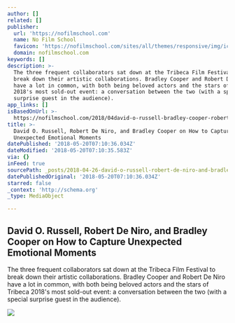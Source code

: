 ```yaml
---
author: []
related: []
publisher:
  url: 'https://nofilmschool.com'
  name: No Film School
  favicon: 'https://nofilmschool.com/sites/all/themes/responsive/img/icons/favicon.ico'
  domain: nofilmschool.com
keywords: []
description: >-
  The three frequent collaborators sat down at the Tribeca Film Festival to
  break down their artistic collaborations. Bradley Cooper and Robert De Niro
  have a lot in common, with both being beloved actors and the stars of Tribeca
  2018's most sold-out event: a conversation between the two (with a special
  surprise guest in the audience).
app_links: []
isBasedOnUrl: >-
  https://nofilmschool.com/2018/04david-o-russell-bradley-cooper-robert-de-niro-tribeca
title: >-
  David O. Russell, Robert De Niro, and Bradley Cooper on How to Capture
  Unexpected Emotional Moments
datePublished: '2018-05-20T07:10:36.034Z'
dateModified: '2018-05-20T07:10:35.583Z'
via: {}
inFeed: true
sourcePath: _posts/2018-04-26-david-o-russell-robert-de-niro-and-bradley-cooper-on-how.md
datePublishedOriginal: '2018-05-20T07:10:36.034Z'
starred: false
_context: 'http://schema.org'
_type: MediaObject

---
```

<article style=""><h1>David O. Russell, Robert De Niro, and Bradley Cooper on How to Capture Unexpected Emotional Moments</h1><p>The three frequent collaborators sat down at the Tribeca Film Festival to break down their artistic collaborations. Bradley Cooper and Robert De Niro have a lot in common, with both being beloved actors and the stars of Tribeca 2018's most sold-out event: a conversation between the two (with a special surprise guest in the audience).</p><img src="https://nofilmschool.com/sites/default/files/styles/facebook/public/mv5by2u1ndrlzwitnjm1zs00zjnilwi2ndmtyji4y2y0othhmwqwxkeyxkfqcgdeqxvynjuwnzk3ndc._v1_sy1000_cr0015031000_al_.jpg?itok=sKEpNLuv" /></article>